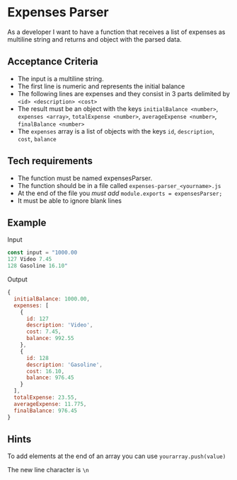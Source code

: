 # Expenses Parser
As a developer I want to have a function that receives a list of expenses as multiline string and returns and object with the parsed data.

## Acceptance Criteria
* The input is a multiline string.
* The first line is numeric and represents the initial balance
* The following lines are expenses and they consist in 3 parts delimited by <space> `<id> <description> <cost>`
* The result must be an object with the keys `initialBalance <number>`, `expenses <array>`, `totalExpense <number>`, `averageExpense <number>`, `finalBalance <number>`
* The `expenses` array is a list of objects with the keys `id`, `description`, `cost`, `balance`

## Tech requirements
* The function must be named expensesParser.
* The function should be in a file called `expenses-parser_<yourname>.js`
* At the end of the file you *must add* `module.exports = expensesParser;`
* It must be able to ignore blank lines

## Example
Input
```js
const input = "1000.00
127 Video 7.45
128 Gasoline 16.10"
```

Output
```js
{
  initialBalance: 1000.00,
  expenses: [
    {
      id: 127
      description: 'Video',
      cost: 7.45,
      balance: 992.55
    },
    {
      id: 128
      description: 'Gasoline',
      cost: 16.10,
      balance: 976.45
    }
  ],
  totalExpense: 23.55,
  averageExpense: 11.775,
  finalBalance: 976.45
}
```

## Hints
To add elements at the end of an array you can use `yourarray.push(value)`

The new line character is `\n`